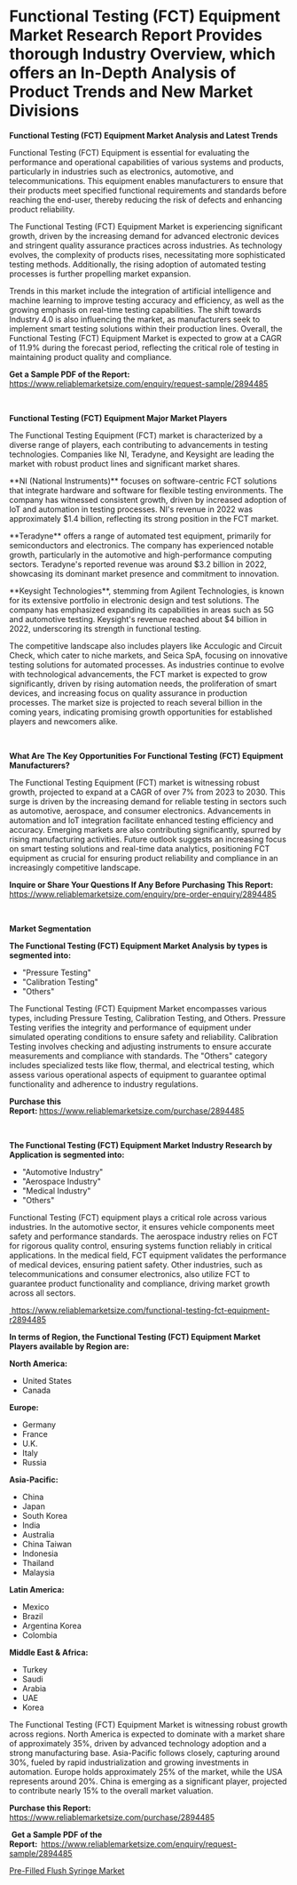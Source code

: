 <p><h1>Functional Testing (FCT) Equipment Market Research Report Provides thorough Industry Overview, which offers an In-Depth Analysis of Product Trends and New Market Divisions</h1></p><p><strong>Functional Testing (FCT) Equipment Market Analysis and Latest Trends</strong></p>
<p><p>Functional Testing (FCT) Equipment is essential for evaluating the performance and operational capabilities of various systems and products, particularly in industries such as electronics, automotive, and telecommunications. This equipment enables manufacturers to ensure that their products meet specified functional requirements and standards before reaching the end-user, thereby reducing the risk of defects and enhancing product reliability.</p><p>The Functional Testing (FCT) Equipment Market is experiencing significant growth, driven by the increasing demand for advanced electronic devices and stringent quality assurance practices across industries. As technology evolves, the complexity of products rises, necessitating more sophisticated testing methods. Additionally, the rising adoption of automated testing processes is further propelling market expansion.</p><p>Trends in this market include the integration of artificial intelligence and machine learning to improve testing accuracy and efficiency, as well as the growing emphasis on real-time testing capabilities. The shift towards Industry 4.0 is also influencing the market, as manufacturers seek to implement smart testing solutions within their production lines. Overall, the Functional Testing (FCT) Equipment Market is expected to grow at a CAGR of 11.9% during the forecast period, reflecting the critical role of testing in maintaining product quality and compliance.</p></p>
<p><strong>Get a Sample PDF of the Report:&nbsp;</strong> <a href="https://www.reliablemarketsize.com/enquiry/request-sample/2894485?utm_campaign=3298&utm_medium=2&utm_source=Github&utm_content=ia&utm_term=15032025&utm_id=functional-testing-fct-equipment">https://www.reliablemarketsize.com/enquiry/request-sample/2894485</a></p>
<p>&nbsp;</p>
<p><strong>Functional Testing (FCT) Equipment Major Market Players</strong></p>
<p><p>The Functional Testing Equipment (FCT) market is characterized by a diverse range of players, each contributing to advancements in testing technologies. Companies like NI, Teradyne, and Keysight are leading the market with robust product lines and significant market shares.</p><p>**NI (National Instruments)** focuses on software-centric FCT solutions that integrate hardware and software for flexible testing environments. The company has witnessed consistent growth, driven by increased adoption of IoT and automation in testing processes. NI's revenue in 2022 was approximately $1.4 billion, reflecting its strong position in the FCT market.</p><p>**Teradyne** offers a range of automated test equipment, primarily for semiconductors and electronics. The company has experienced notable growth, particularly in the automotive and high-performance computing sectors. Teradyne's reported revenue was around $3.2 billion in 2022, showcasing its dominant market presence and commitment to innovation.</p><p>**Keysight Technologies**, stemming from Agilent Technologies, is known for its extensive portfolio in electronic design and test solutions. The company has emphasized expanding its capabilities in areas such as 5G and automotive testing. Keysight's revenue reached about $4 billion in 2022, underscoring its strength in functional testing.</p><p>The competitive landscape also includes players like Acculogic and Circuit Check, which cater to niche markets, and Seica SpA, focusing on innovative testing solutions for automated processes. As industries continue to evolve with technological advancements, the FCT market is expected to grow significantly, driven by rising automation needs, the proliferation of smart devices, and increasing focus on quality assurance in production processes. The market size is projected to reach several billion in the coming years, indicating promising growth opportunities for established players and newcomers alike.</p></p>
<p>&nbsp;</p>
<p><strong>What Are The Key Opportunities For Functional Testing (FCT) Equipment Manufacturers?</strong></p>
<p><p>The Functional Testing Equipment (FCT) market is witnessing robust growth, projected to expand at a CAGR of over 7% from 2023 to 2030. This surge is driven by the increasing demand for reliable testing in sectors such as automotive, aerospace, and consumer electronics. Advancements in automation and IoT integration facilitate enhanced testing efficiency and accuracy. Emerging markets are also contributing significantly, spurred by rising manufacturing activities. Future outlook suggests an increasing focus on smart testing solutions and real-time data analytics, positioning FCT equipment as crucial for ensuring product reliability and compliance in an increasingly competitive landscape.</p></p>
<p><strong>Inquire or Share Your Questions If Any Before Purchasing This Report:</strong> <a href="https://www.reliablemarketsize.com/enquiry/pre-order-enquiry/2894485?utm_campaign=3298&utm_medium=2&utm_source=Github&utm_content=ia&utm_term=15032025&utm_id=functional-testing-fct-equipment">https://www.reliablemarketsize.com/enquiry/pre-order-enquiry/2894485</a></p>
<p>&nbsp;</p>
<p><strong>Market Segmentation</strong></p>
<p><strong>The Functional Testing (FCT) Equipment Market Analysis by types is segmented into:</strong></p>
<p><ul><li>"Pressure Testing"</li><li>"Calibration Testing"</li><li>"Others"</li></ul></p>
<p><p>The Functional Testing (FCT) Equipment Market encompasses various types, including Pressure Testing, Calibration Testing, and Others. Pressure Testing verifies the integrity and performance of equipment under simulated operating conditions to ensure safety and reliability. Calibration Testing involves checking and adjusting instruments to ensure accurate measurements and compliance with standards. The "Others" category includes specialized tests like flow, thermal, and electrical testing, which assess various operational aspects of equipment to guarantee optimal functionality and adherence to industry regulations.</p></p>
<p><strong>Purchase this Report:&nbsp;</strong><a href="https://www.reliablemarketsize.com/purchase/2894485?utm_campaign=3298&utm_medium=2&utm_source=Github&utm_content=ia&utm_term=15032025&utm_id=functional-testing-fct-equipment">https://www.reliablemarketsize.com/purchase/2894485</a></p>
<p>&nbsp;</p>
<p><strong>The Functional Testing (FCT) Equipment Market Industry Research by Application is segmented into:</strong></p>
<p><ul><li>"Automotive Industry"</li><li>"Aerospace Industry"</li><li>"Medical Industry"</li><li>"Others"</li></ul></p>
<p><p>Functional Testing (FCT) equipment plays a critical role across various industries. In the automotive sector, it ensures vehicle components meet safety and performance standards. The aerospace industry relies on FCT for rigorous quality control, ensuring systems function reliably in critical applications. In the medical field, FCT equipment validates the performance of medical devices, ensuring patient safety. Other industries, such as telecommunications and consumer electronics, also utilize FCT to guarantee product functionality and compliance, driving market growth across all sectors.</p></p>
<p><a href="https://www.reliablemarketsize.com/functional-testing-fct-equipment-r2894485?utm_campaign=3298&utm_medium=2&utm_source=Github&utm_content=ia&utm_term=15032025&utm_id=functional-testing-fct-equipment">&nbsp;https://www.reliablemarketsize.com/functional-testing-fct-equipment-r2894485</a></p>
<p><strong>In terms of Region, the Functional Testing (FCT) Equipment Market Players available by Region are:</strong></p>
<p>
    <p> <strong> North America: </strong>
        <ul>
            <li>United States</li>
            <li>Canada</li>
        </ul>
        </p> 
    <p> <strong> Europe: </strong>
        <ul>
            <li>Germany</li>
            <li>France</li>
            <li>U.K.</li>
            <li>Italy</li>
            <li>Russia</li>
        </ul>
        </p> 
    <p> <strong> Asia-Pacific: </strong>
        <ul>
            <li>China</li>
            <li>Japan</li>
            <li>South Korea</li>
            <li>India</li>
            <li>Australia</li>
            <li>China Taiwan</li>
            <li>Indonesia</li>
            <li>Thailand</li>
            <li>Malaysia</li>
        </ul>
        </p> 
    <p> <strong> Latin America: </strong>
        <ul>
            <li>Mexico</li>
            <li>Brazil</li>
            <li>Argentina Korea</li>
            <li>Colombia</li>
        </ul>
        </p> 
    <p> <strong> Middle East & Africa: </strong>
        <ul>
            <li>Turkey</li>
            <li>Saudi</li>
            <li>Arabia</li>
            <li>UAE</li>
            <li>Korea</li>
        </ul>
    </p>
    </p>
<p><p>The Functional Testing (FCT) Equipment Market is witnessing robust growth across regions. North America is expected to dominate with a market share of approximately 35%, driven by advanced technology adoption and a strong manufacturing base. Asia-Pacific follows closely, capturing around 30%, fueled by rapid industrialization and growing investments in automation. Europe holds approximately 25% of the market, while the USA represents around 20%. China is emerging as a significant player, projected to contribute nearly 15% to the overall market valuation.</p></p>
<p><strong>Purchase this Report: </strong><a href="https://www.reliablemarketsize.com/purchase/2894485?utm_campaign=3298&utm_medium=2&utm_source=Github&utm_content=ia&utm_term=15032025&utm_id=functional-testing-fct-equipment">https://www.reliablemarketsize.com/purchase/2894485</a></p>
<p>&nbsp;<strong>Get a Sample PDF of the Report:&nbsp;&nbsp;</strong><a href="https://www.reliablemarketsize.com/enquiry/request-sample/2894485?utm_campaign=3298&utm_medium=2&utm_source=Github&utm_content=ia&utm_term=15032025&utm_id=functional-testing-fct-equipment">https://www.reliablemarketsize.com/enquiry/request-sample/2894485</a></p>
<p><strong></strong></p>
<p><p><a href="https://github.com/ugurgyuri/Market-Research-Report-List-1/blob/main/pre-filled-flush-syringe-market.md?utm_campaign=3298&utm_medium=2&utm_source=Github&utm_content=ia&utm_term=15032025&utm_id=functional-testing-fct-equipment">Pre-Filled Flush Syringe Market</a></p></p>